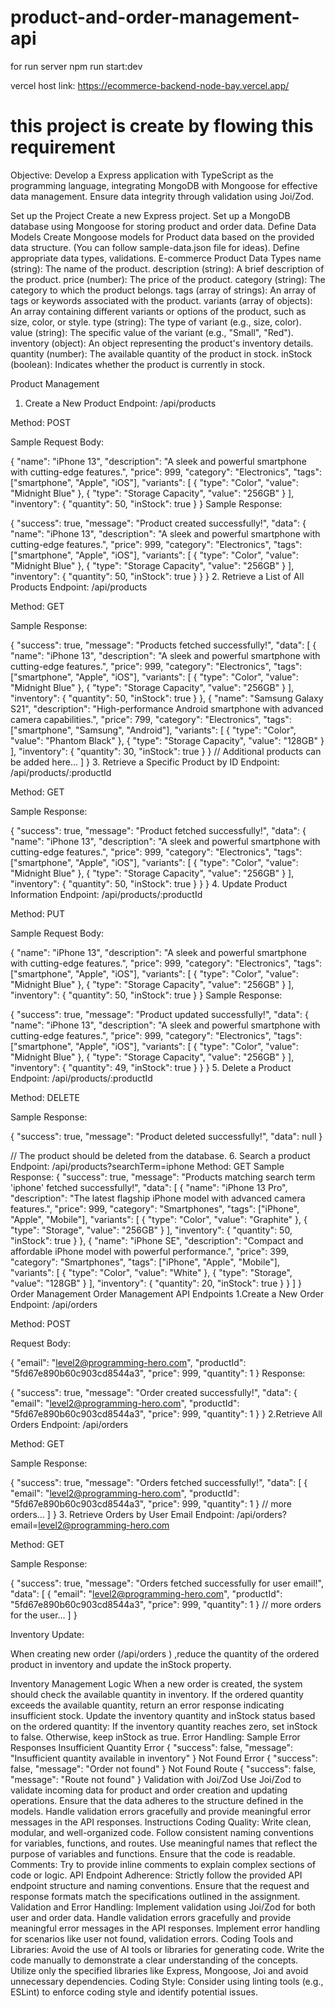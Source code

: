 # product-and-order-management-api
 for run server npm run start:dev

 vercel host link: https://ecommerce-backend-node-bay.vercel.app/


# this project is create by flowing this requirement
 Objective: Develop a Express application with TypeScript as the programming language, integrating MongoDB with Mongoose for effective data management. Ensure data integrity through validation using Joi/Zod.

Set up the Project
Create a new Express project.
Set up a MongoDB database using Mongoose for storing product and order data.
Define Data Models
Create Mongoose models for Product data based on the provided data structure. (You can follow sample-data.json file for ideas).
Define appropriate data types, validations.
E-commerce Product Data Types
name (string):
The name of the product.
description (string):
A brief description of the product.
price (number):
The price of the product.
category (string):
The category to which the product belongs.
tags (array of strings):
An array of tags or keywords associated with the product.
variants (array of objects):
An array containing different variants or options of the product, such as size, color, or style.
type (string): The type of variant (e.g., size, color).
value (string): The specific value of the variant (e.g., "Small", "Red").
inventory (object):
An object representing the product's inventory details.
quantity (number): The available quantity of the product in stock.
inStock (boolean): Indicates whether the product is currently in stock.

Product Management
1. Create a New Product
Endpoint: /api/products

Method: POST

Sample Request Body:

{
    "name": "iPhone 13",
    "description": "A sleek and powerful smartphone with cutting-edge features.",
    "price": 999,
    "category": "Electronics",
    "tags": ["smartphone", "Apple", "iOS"],
    "variants": [
        {
            "type": "Color",
            "value": "Midnight Blue"
        },
        {
            "type": "Storage Capacity",
            "value": "256GB"
        }
    ],
    "inventory": {
        "quantity": 50,
        "inStock": true
    }
}
Sample Response:

{
    "success": true,
    "message": "Product created successfully!",
    "data": {
        "name": "iPhone 13",
        "description": "A sleek and powerful smartphone with cutting-edge features.",
        "price": 999,
        "category": "Electronics",
        "tags": ["smartphone", "Apple", "iOS"],
        "variants": [
            {
                "type": "Color",
                "value": "Midnight Blue"
            },
            {
                "type": "Storage Capacity",
                "value": "256GB"
            }
        ],
        "inventory": {
            "quantity": 50,
            "inStock": true
        }
    }
}
2. Retrieve a List of All Products
Endpoint: /api/products

Method: GET

Sample Response:

{
    "success": true,
    "message": "Products fetched successfully!",
    "data": [
        {
            "name": "iPhone 13",
            "description": "A sleek and powerful smartphone with cutting-edge features.",
            "price": 999,
            "category": "Electronics",
            "tags": ["smartphone", "Apple", "iOS"],
            "variants": [
                {
                    "type": "Color",
                    "value": "Midnight Blue"
                },
                {
                    "type": "Storage Capacity",
                    "value": "256GB"
                }
            ],
            "inventory": {
                "quantity": 50,
                "inStock": true
            }
        },
        {
            "name": "Samsung Galaxy S21",
            "description": "High-performance Android smartphone with advanced camera capabilities.",
            "price": 799,
            "category": "Electronics",
            "tags": ["smartphone", "Samsung", "Android"],
            "variants": [
                {
                    "type": "Color",
                    "value": "Phantom Black"
                },
                {
                    "type": "Storage Capacity",
                    "value": "128GB"
                }
            ],
            "inventory": {
                "quantity": 30,
                "inStock": true
            }
        }
        // Additional products can be added here...
    ]
}
3. Retrieve a Specific Product by ID
Endpoint: /api/products/:productId

Method: GET

Sample Response:

{
    "success": true,
    "message": "Product fetched successfully!",
    "data": {
        "name": "iPhone 13",
        "description": "A sleek and powerful smartphone with cutting-edge features.",
        "price": 999,
        "category": "Electronics",
        "tags": ["smartphone", "Apple", "iOS"],
        "variants": [
            {
                "type": "Color",
                "value": "Midnight Blue"
            },
            {
                "type": "Storage Capacity",
                "value": "256GB"
            }
        ],
        "inventory": {
            "quantity": 50,
            "inStock": true
        }
    }
}
4. Update Product Information
Endpoint: /api/products/:productId

Method: PUT

Sample Request Body:

{
    "name": "iPhone 13",
    "description": "A sleek and powerful smartphone with cutting-edge features.",
    "price": 999,
    "category": "Electronics",
    "tags": ["smartphone", "Apple", "iOS"],
    "variants": [
        {
            "type": "Color",
            "value": "Midnight Blue"
        },
        {
            "type": "Storage Capacity",
            "value": "256GB"
        }
    ],
    "inventory": {
        "quantity": 50,
        "inStock": true
    }
}
Sample Response:

{
    "success": true,
    "message": "Product updated successfully!",
    "data": {
        "name": "iPhone 13",
        "description": "A sleek and powerful smartphone with cutting-edge features.",
        "price": 999,
        "category": "Electronics",
        "tags": ["smartphone", "Apple", "iOS"],
        "variants": [
            {
                "type": "Color",
                "value": "Midnight Blue"
            },
            {
                "type": "Storage Capacity",
                "value": "256GB"
            }
        ],
        "inventory": {
            "quantity": 49,
            "inStock": true
        }
    }
}
5. Delete a Product
Endpoint: /api/products/:productId

Method: DELETE

Sample Response:

{
    "success": true,
    "message": "Product deleted successfully!",
    "data": null
 }
 
// The product should be deleted from the database.
6. Search a product
Endpoint: /api/products?searchTerm=iphone
Method: GET
Sample Response:
{
    "success": true,
    "message": "Products matching search term 'iphone' fetched successfully!",
    "data": [
        {
            "name": "iPhone 13 Pro",
            "description": "The latest flagship iPhone model with advanced camera features.",
            "price": 999,
            "category": "Smartphones",
            "tags": ["iPhone", "Apple", "Mobile"],
            "variants": [
                {
                    "type": "Color",
                    "value": "Graphite"
                },
                {
                    "type": "Storage",
                    "value": "256GB"
                }
            ],
            "inventory": {
                "quantity": 50,
                "inStock": true
            }
        },
        {
            "name": "iPhone SE",
            "description": "Compact and affordable iPhone model with powerful performance.",
            "price": 399,
            "category": "Smartphones",
            "tags": ["iPhone", "Apple", "Mobile"],
            "variants": [
                {
                    "type": "Color",
                    "value": "White"
                },
                {
                    "type": "Storage",
                    "value": "128GB"
                }
            ],
            "inventory": {
                "quantity": 20,
                "inStock": true
            }
        }
    ]
}
Order Management
Order Management API Endpoints
1.Create a New Order
Endpoint: /api/orders

Method: POST

Request Body:

{
    "email": "level2@programming-hero.com",
    "productId": "5fd67e890b60c903cd8544a3",
    "price": 999,
    "quantity": 1
}
Response:

{
    "success": true,
    "message": "Order created successfully!",
    "data": {
        "email": "level2@programming-hero.com",
        "productId": "5fd67e890b60c903cd8544a3",
        "price": 999,
        "quantity": 1
    }
}
2.Retrieve All Orders
Endpoint: /api/orders

Method: GET

Sample Response:

{
    "success": true,
    "message": "Orders fetched successfully!",
    "data": [
        {
            "email": "level2@programming-hero.com",
            "productId": "5fd67e890b60c903cd8544a3",
            "price": 999,
            "quantity": 1
        }
        // more orders...
    ]
}
3. Retrieve Orders by User Email
Endpoint: /api/orders?email=level2@programming-hero.com

Method: GET

Sample Response:

{
    "success": true,
    "message": "Orders fetched successfully for user email!",
    "data": [
        {
            "email": "level2@programming-hero.com",
            "productId": "5fd67e890b60c903cd8544a3",
            "price": 999,
            "quantity": 1
        }
        // more orders for the user...
    ]
}

Inventory Update:

When creating new order (/api/orders ) ,reduce the quantity of the ordered product in inventory and update the inStock property.

Inventory Management Logic
When a new order is created, the system should check the available quantity in inventory.
If the ordered quantity exceeds the available quantity, return an error response indicating insufficient stock.
Update the inventory quantity and inStock status based on the ordered quantity:
If the inventory quantity reaches zero, set inStock to false.
Otherwise, keep inStock as true.
Error Handling:
Sample Error Responses
Insufficient Quantity Error
{
    "success": false,
    "message": "Insufficient quantity available in inventory"
}
Not Found Error
{
 "success": false,
 "message": "Order not found"
}
Not Found Route
{
 "success": false,
 "message": "Route not found"
}
Validation with Joi/Zod
Use Joi/Zod to validate incoming data for product and order creation and updating operations.
Ensure that the data adheres to the structure defined in the models.
Handle validation errors gracefully and provide meaningful error messages in the API responses.
Instructions
Coding Quality:
Write clean, modular, and well-organized code.
Follow consistent naming conventions for variables, functions, and routes.
Use meaningful names that reflect the purpose of variables and functions.
Ensure that the code is readable.
Comments:
Try to provide inline comments to explain complex sections of code or logic.
API Endpoint Adherence:
Strictly follow the provided API endpoint structure and naming conventions.
Ensure that the request and response formats match the specifications outlined in the assignment.
Validation and Error Handling:
Implement validation using Joi/Zod for both user and order data.
Handle validation errors gracefully and provide meaningful error messages in the API responses.
Implement error handling for scenarios like user not found, validation errors.
Coding Tools and Libraries:
Avoid the use of AI tools or libraries for generating code. Write the code manually to demonstrate a clear understanding of the concepts.
Utilize only the specified libraries like Express, Mongoose, Joi and avoid unnecessary dependencies.
Coding Style:
Consider using linting tools (e.g., ESLint) to enforce coding style and identify potential issues.